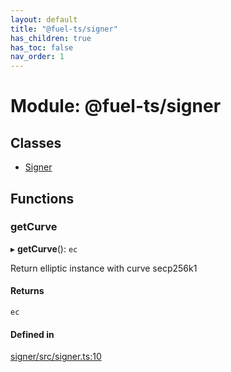 ```yaml
---
layout: default
title: "@fuel-ts/signer"
has_children: true
has_toc: false
nav_order: 1
---
```


# Module: @fuel-ts/signer

## Classes

- [Signer](classes/Signer.md)

## Functions

### getCurve

▸ **getCurve**(): `ec`

Return elliptic instance with curve secp256k1

#### Returns

`ec`

#### Defined in

[signer/src/signer.ts:10](https://github.com/FuelLabs/fuels-ts/blob/master/packages/signer/src/signer.ts#L10)
